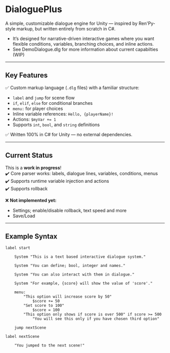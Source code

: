 # DialoguePlus
A simple, customizable dialogue engine for Unity — inspired by Ren'Py-style markup, but written entirely from scratch in C#.
- It’s designed for narrative-driven interactive games where you want flexible conditions, variables, branching choices, and inline actions.
- See DemoDialogue.dlg for more information about current capabilties (WIP)

---

## **Key Features**

✅ Custom markup language (`.dlg` files) with a familiar structure:
- `label` and `jump` for scene flow
- `if`, `elif`, `else` for conditional branches
- `menu:` for player choices
- Inline variable references: `Hello, {playerName}!`
- Actions: `$myVar += 1`  
- Supports `int`, `bool`, and `string` definitions

✅ Written 100% in C# for Unity — no external dependencies.

---

## **Current Status**

This is a **work in progress**!  
✔️ Core parser works: labels, dialogue lines, variables, conditions, menus  
✔️ Supports runtime variable injection and actions\
✔️ Supports rollback

❌ **Not implemented yet:**
- Settings; enable/disable rollback, text speed and more
- Save/Load

---

## **Example Syntax**

```plaintext
label start

	System "This is a text based interactive dialogue system."

	System "You can define; bool, integer and names."
	
	System "You can also interact with them in dialogue."
	
	System "For example, {score} will show the value of 'score'."

	menu:
		"This option will increase score by 50"
			$score += 50
		"Set score to 100"
			$score = 100
		"This option only shows if score is over 500" if score >= 500
			"You will see this only if you have chosen third option"
		
	jump nextScene

label nextScene

	"You jumped to the next scene!"
```
